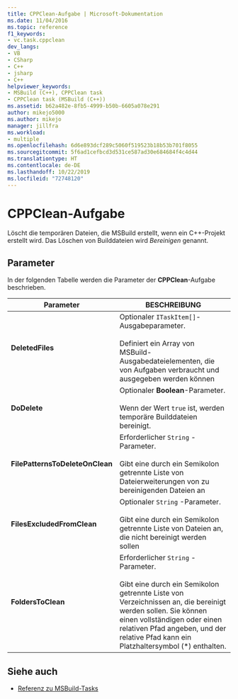 ```yaml
---
title: CPPClean-Aufgabe | Microsoft-Dokumentation
ms.date: 11/04/2016
ms.topic: reference
f1_keywords:
- vc.task.cppclean
dev_langs:
- VB
- CSharp
- C++
- jsharp
- C++
helpviewer_keywords:
- MSBuild (C++), CPPClean task
- CPPClean task (MSBuild (C++))
ms.assetid: b62a482e-8fb5-4999-b50b-6605a078e291
author: mikejo5000
ms.author: mikejo
manager: jillfra
ms.workload:
- multiple
ms.openlocfilehash: 6d6e893dcf289c5060f519523b18b53b701f8055
ms.sourcegitcommit: 5f6ad1cefbcd3d531ce587ad30e684684f4c4d44
ms.translationtype: HT
ms.contentlocale: de-DE
ms.lasthandoff: 10/22/2019
ms.locfileid: "72748120"
---
```

# <a name="cppclean-task"></a>CPPClean-Aufgabe
Löscht die temporären Dateien, die MSBuild erstellt, wenn ein C++-Projekt erstellt wird. Das Löschen von Builddateien wird *Bereinigen* genannt.

## <a name="parameters"></a>Parameter
 In der folgenden Tabelle werden die Parameter der **CPPClean**-Aufgabe beschrieben.

|Parameter|BESCHREIBUNG|
|---------------|-----------------|
|**DeletedFiles**|Optionaler `ITaskItem[]`-Ausgabeparameter.<br /><br /> Definiert ein Array von MSBuild-Ausgabedateielementen, die von Aufgaben verbraucht und ausgegeben werden können|
|**DoDelete**|Optionaler **Boolean**-Parameter.<br /><br /> Wenn der Wert `true` ist, werden temporäre Builddateien bereinigt.|
|**FilePatternsToDeleteOnClean**|Erforderlicher `String` -Parameter.<br /><br /> Gibt eine durch ein Semikolon getrennte Liste von Dateierweiterungen von zu bereinigenden Dateien an|
|**FilesExcludedFromClean**|Optionaler `String` -Parameter.<br /><br /> Gibt eine durch ein Semikolon getrennte Liste von Dateien an, die nicht bereinigt werden sollen|
|**FoldersToClean**|Erforderlicher `String` -Parameter.<br /><br /> Gibt eine durch ein Semikolon getrennte Liste von Verzeichnissen an, die bereinigt werden sollen. Sie können einen vollständigen oder einen relativen Pfad angeben, und der relative Pfad kann ein Platzhaltersymbol (*) enthalten.|

## <a name="see-also"></a>Siehe auch
- [Referenz zu MSBuild-Tasks](../msbuild/msbuild-task-reference.md)